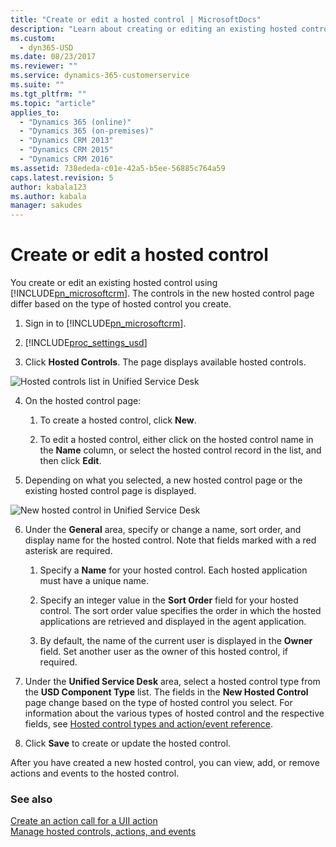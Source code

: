 ```yaml
---
title: "Create or edit a hosted control | MicrosoftDocs"
description: "Learn about creating or editing an existing hosted control using Dynamics 365."
ms.custom:
  - dyn365-USD
ms.date: 08/23/2017
ms.reviewer: ""
ms.service: dynamics-365-customerservice
ms.suite: ""
ms.tgt_pltfrm: ""
ms.topic: "article"
applies_to: 
  - "Dynamics 365 (online)"
  - "Dynamics 365 (on-premises)"
  - "Dynamics CRM 2013"
  - "Dynamics CRM 2015"
  - "Dynamics CRM 2016"
ms.assetid: 738ededa-c01e-42a5-b5ee-56885c764a59
caps.latest.revision: 5
author: kabala123
ms.author: kabala
manager: sakudes
---
```

# Create or edit a hosted control
You create or edit an existing hosted control using [!INCLUDE[pn_microsoftcrm](../includes/pn-microsoftcrm.md)]. The controls in the new hosted control page differ based on the type of hosted control you create.  
  
1.  Sign in to [!INCLUDE[pn_microsoftcrm](../includes/pn-microsoftcrm.md)].  
  
2. [!INCLUDE[proc_settings_usd](../includes/proc-settings-usd.md)]  
  
3.  Click **Hosted Controls**. The page displays available hosted controls.  
  
 ![Hosted controls list in Unified Service Desk](../unified-service-desk/media/crm-itpro-usd-hostedcontrollist.png "Hosted controls list in Unified Service Desk")  
  
4.  On the hosted control page:  
  
    1.  To create a hosted control, click **New**.  
  
    2.  To edit a hosted control, either click on the hosted control name in the **Name** column, or select the hosted control record in the list, and then click **Edit**.  
  
5.  Depending on what you selected, a new hosted control page or the existing hosted control page is displayed.  
  
 ![New hosted control in Unified Service Desk](../unified-service-desk/media/crm-itpro-usd-newhostedcontrol.PNG "New hosted control in Unified Service Desk")  
  
6.  Under the **General** area, specify or change a name, sort order, and display name for the hosted control. Note that fields marked with a red asterisk are required.  
  
    1.  Specify a **Name** for your hosted control. Each hosted application must have a unique name.  
  
    2.  Specify an integer value in the **Sort Order** field for your hosted control. The sort order value specifies the order in which the hosted applications are retrieved and displayed in the agent application.  
  
    3.  By default, the name of the current user is displayed in the **Owner** field. Set another user as the owner of this hosted control, if required.  
  
7.  Under the **Unified Service Desk** area, select a hosted control type from the **USD Component Type** list. The fields in the **New Hosted Control** page change based on the type of hosted control you select. For information about the various types of hosted control and the respective fields, see [Hosted control types and action/event reference](../unified-service-desk/hosted-control-types-action-event-reference.md).  
  
8.  Click **Save** to create or update the hosted control.  
  
 After you have created a new hosted control, you can view, add, or remove actions and events to the hosted control.  
  
### See also  
 [Create an action call for a UII action](../unified-service-desk/create-action-call-uii-action.md)   
 [Manage hosted controls, actions, and events](../unified-service-desk/manage-hosted-controls-actions-events.md)
